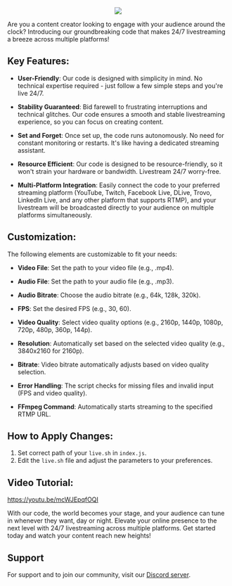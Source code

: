 <center><img src="https://capsule-render.vercel.app/api?type=waving&color=gradient&height=200&section=header&text=Live%20Stream%2024/7&fontSize=80&fontAlignY=35&animation=twinkling&fontColor=gradient" /></center>

Are you a content creator looking to engage with your audience around the clock? Introducing our groundbreaking code that makes 24/7 livestreaming a breeze across multiple platforms!

## Key Features:

- **User-Friendly**: Our code is designed with simplicity in mind. No technical expertise required - just follow a few simple steps and you're live 24/7.

- **Stability Guaranteed**: Bid farewell to frustrating interruptions and technical glitches. Our code ensures a smooth and stable livestreaming experience, so you can focus on creating content.

- **Set and Forget**: Once set up, the code runs autonomously. No need for constant monitoring or restarts. It's like having a dedicated streaming assistant.

- **Resource Efficient**: Our code is designed to be resource-friendly, so it won't strain your hardware or bandwidth. Livestream 24/7 worry-free.

- **Multi-Platform Integration**: Easily connect the code to your preferred streaming platform (YouTube, Twitch, Facebook Live, DLive, Trovo, LinkedIn Live, and any other platform that supports RTMP), and your livestream will be broadcasted directly to your audience on multiple platforms simultaneously.

## Customization:

The following elements are customizable to fit your needs:

- **Video File**: Set the path to your video file (e.g., .mp4).

- **Audio File**: Set the path to your audio file (e.g., .mp3).

- **Audio Bitrate**: Choose the audio bitrate (e.g., 64k, 128k, 320k).

- **FPS**: Set the desired FPS (e.g., 30, 60).

- **Video Quality**: Select video quality options (e.g., 2160p, 1440p, 1080p, 720p, 480p, 360p, 144p).

- **Resolution**: Automatically set based on the selected video quality (e.g., 3840x2160 for 2160p).

- **Bitrate**: Video bitrate automatically adjusts based on video quality selection.

- **Error Handling**: The script checks for missing files and invalid input (FPS and video quality).

- **FFmpeg Command**: Automatically starts streaming to the specified RTMP URL.

## How to Apply Changes:

1. Set correct path of your `live.sh` in `index.js`.
2. Edit the `live.sh` file and adjust the parameters to your preferences.

## Video Tutorial:

https://youtu.be/mcWJEpqfOQI

With our code, the world becomes your stage, and your audience can tune in whenever they want, day or night. Elevate your online presence to the next level with 24/7 livestreaming across multiple platforms. Get started today and watch your content reach new heights!

## Support

For support and to join our community, visit our [Discord server](https://discord.gg/3pNM2H3be3).
